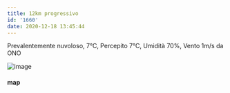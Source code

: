 ```yaml
---
title: 12km progressivo
id: '1660'
date: 2020-12-18 13:45:44
---
```


Prevalentemente nuvoloso, 7°C, Percepito 7°C, Umidità 70%, Vento 1m/s da ONO

![image](/images/2021/08/20201218-activity-map.png)

#### map